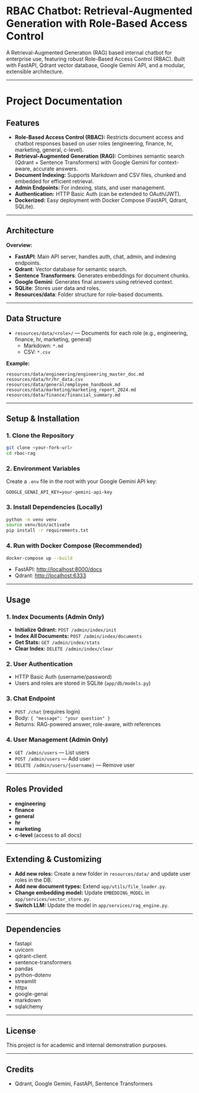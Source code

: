 # RBAC Chatbot: Retrieval-Augmented Generation with Role-Based Access Control

A Retrieval-Augmented Generation (RAG) based internal chatbot for enterprise use, featuring robust Role-Based Access Control (RBAC). Built with FastAPI, Qdrant vector database, Google Gemini API, and a modular, extensible architecture.

---

# Project Documentation

## Features
- **Role-Based Access Control (RBAC):** Restricts document access and chatbot responses based on user roles (engineering, finance, hr, marketing, general, c-level).
- **Retrieval-Augmented Generation (RAG):** Combines semantic search (Qdrant + Sentence Transformers) with Google Gemini for context-aware, accurate answers.
- **Document Indexing:** Supports Markdown and CSV files, chunked and embedded for efficient retrieval.
- **Admin Endpoints:** For indexing, stats, and user management.
- **Authentication:** HTTP Basic Auth (can be extended to OAuth/JWT).
- **Dockerized:** Easy deployment with Docker Compose (FastAPI, Qdrant, SQLite).

---

## Architecture

**Overview:**

- **FastAPI**: Main API server, handles auth, chat, admin, and indexing endpoints.
- **Qdrant**: Vector database for semantic search.
- **Sentence Transformers**: Generates embeddings for document chunks.
- **Google Gemini**: Generates final answers using retrieved context.
- **SQLite**: Stores user data and roles.
- **Resources/data**: Folder structure for role-based documents.

---

## Data Structure

- `resources/data/<role>/` — Documents for each role (e.g., engineering, finance, hr, marketing, general)
    - Markdown: `*.md`
    - CSV: `*.csv`

**Example:**
```
resources/data/engineering/engineering_master_doc.md
resources/data/hr/hr_data.csv
resources/data/general/employee_handbook.md
resources/data/marketing/marketing_report_2024.md
resources/data/finance/financial_summary.md
```

---

## Setup & Installation

### 1. Clone the Repository
```bash
git clone <your-fork-url>
cd rbac-rag
```

### 2. Environment Variables
Create a `.env` file in the root with your Google Gemini API key:
```
GOOGLE_GENAI_API_KEY=your-gemini-api-key
```

### 3. Install Dependencies (Locally)
```bash
python -m venv venv
source venv/bin/activate
pip install -r requirements.txt
```

### 4. Run with Docker Compose (Recommended)
```bash
docker-compose up --build
```
- FastAPI: [http://localhost:8000/docs](http://localhost:8000/docs)
- Qdrant: [http://localhost:6333](http://localhost:6333)

---

## Usage

### 1. Index Documents (Admin Only)
- **Initialize Qdrant:**
  `POST /admin/index/init`
- **Index All Documents:**
  `POST /admin/index/documents`
- **Get Stats:**
  `GET /admin/index/stats`
- **Clear Index:**
  `DELETE /admin/index/clear`

### 2. User Authentication
- HTTP Basic Auth (username/password)
- Users and roles are stored in SQLite (`app/db/models.py`)

### 3. Chat Endpoint
- `POST /chat` (requires login)
- Body: `{ "message": "your question" }`
- Returns: RAG-powered answer, role-aware, with references

### 4. User Management (Admin Only)
- `GET /admin/users` — List users
- `POST /admin/users` — Add user
- `DELETE /admin/users/{username}` — Remove user

---

## Roles Provided
- **engineering**
- **finance**
- **general**
- **hr**
- **marketing**
- **c-level** (access to all docs)

---

## Extending & Customizing
- **Add new roles:** Create a new folder in `resources/data/` and update user roles in the DB.
- **Add new document types:** Extend `app/utils/file_loader.py`.
- **Change embedding model:** Update `EMBEDDING_MODEL` in `app/services/vector_store.py`.
- **Switch LLM:** Update the model in `app/services/rag_engine.py`.

---

## Dependencies
- fastapi
- uvicorn
- qdrant-client
- sentence-transformers
- pandas
- python-dotenv
- streamlit
- httpx
- google-genai
- markdown
- sqlalchemy

---

## License

This project is for academic and internal demonstration purposes.

---

## Credits
- Qdrant, Google Gemini, FastAPI, Sentence Transformers